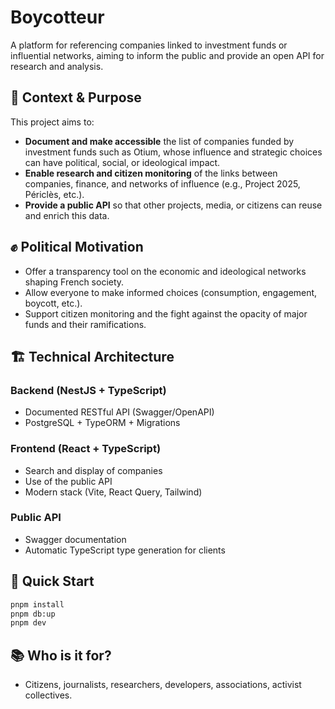# Boycotteur

A platform for referencing companies linked to investment funds or influential networks, aiming to inform the public and provide an open API for research and analysis.

## 📰 Context & Purpose

This project aims to:
- **Document and make accessible** the list of companies funded by investment funds such as Otium, whose influence and strategic choices can have political, social, or ideological impact.
- **Enable research and citizen monitoring** of the links between companies, finance, and networks of influence (e.g., Project 2025, Périclès, etc.).
- **Provide a public API** so that other projects, media, or citizens can reuse and enrich this data.

## ✊ Political Motivation

- Offer a transparency tool on the economic and ideological networks shaping French society.
- Allow everyone to make informed choices (consumption, engagement, boycott, etc.).
- Support citizen monitoring and the fight against the opacity of major funds and their ramifications.

## 🏗️ Technical Architecture

### Backend (NestJS + TypeScript)
- Documented RESTful API (Swagger/OpenAPI)
- PostgreSQL + TypeORM + Migrations

### Frontend (React + TypeScript)
- Search and display of companies
- Use of the public API
- Modern stack (Vite, React Query, Tailwind)

### Public API
- Swagger documentation
- Automatic TypeScript type generation for clients

## 🚀 Quick Start

```bash
pnpm install
pnpm db:up
pnpm dev
```

## 📚 Who is it for?
- Citizens, journalists, researchers, developers, associations, activist collectives. 